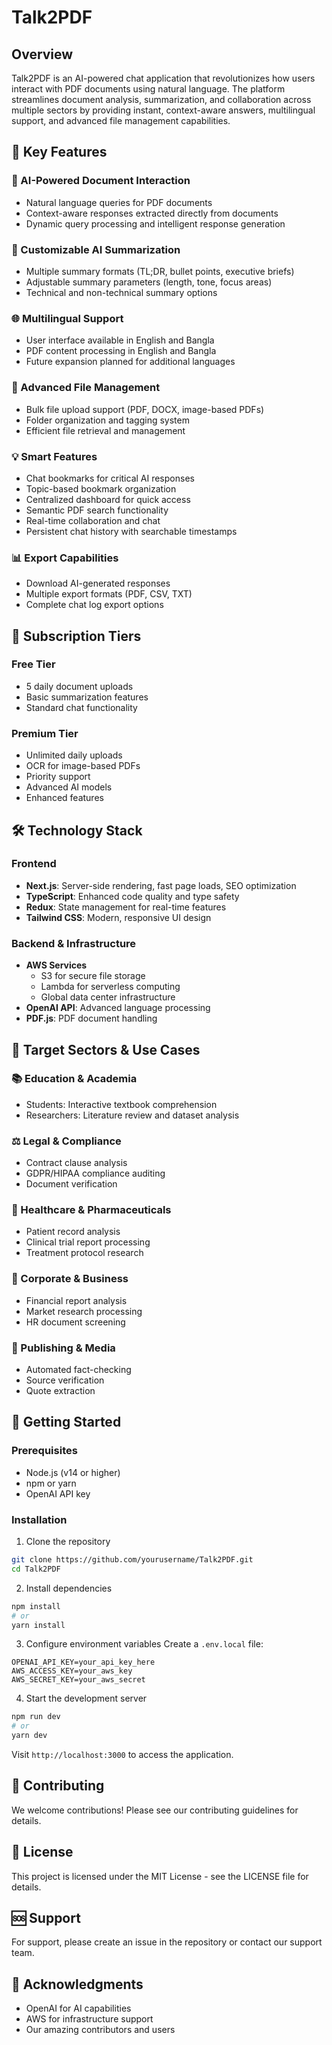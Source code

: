 # Talk2PDF

## Overview

Talk2PDF is an AI-powered chat application that revolutionizes how users interact with PDF documents using natural language. The platform streamlines document analysis, summarization, and collaboration across multiple sectors by providing instant, context-aware answers, multilingual support, and advanced file management capabilities.

## 🚀 Key Features

### 🤖 AI-Powered Document Interaction

-   Natural language queries for PDF documents
-   Context-aware responses extracted directly from documents
-   Dynamic query processing and intelligent response generation

### 📝 Customizable AI Summarization

-   Multiple summary formats (TL;DR, bullet points, executive briefs)
-   Adjustable summary parameters (length, tone, focus areas)
-   Technical and non-technical summary options

### 🌐 Multilingual Support

-   User interface available in English and Bangla
-   PDF content processing in English and Bangla
-   Future expansion planned for additional languages

### 📁 Advanced File Management

-   Bulk file upload support (PDF, DOCX, image-based PDFs)
-   Folder organization and tagging system
-   Efficient file retrieval and management

### 💡 Smart Features

-   Chat bookmarks for critical AI responses
-   Topic-based bookmark organization
-   Centralized dashboard for quick access
-   Semantic PDF search functionality
-   Real-time collaboration and chat
-   Persistent chat history with searchable timestamps

### 📊 Export Capabilities

-   Download AI-generated responses
-   Multiple export formats (PDF, CSV, TXT)
-   Complete chat log export options

## 💎 Subscription Tiers

### Free Tier

-   5 daily document uploads
-   Basic summarization features
-   Standard chat functionality

### Premium Tier

-   Unlimited daily uploads
-   OCR for image-based PDFs
-   Priority support
-   Advanced AI models
-   Enhanced features

## 🛠️ Technology Stack

### Frontend

-   **Next.js**: Server-side rendering, fast page loads, SEO optimization
-   **TypeScript**: Enhanced code quality and type safety
-   **Redux**: State management for real-time features
-   **Tailwind CSS**: Modern, responsive UI design

### Backend & Infrastructure

-   **AWS Services**
    -   S3 for secure file storage
    -   Lambda for serverless computing
    -   Global data center infrastructure
-   **OpenAI API**: Advanced language processing
-   **PDF.js**: PDF document handling

## 🎯 Target Sectors & Use Cases

### 📚 Education & Academia

-   Students: Interactive textbook comprehension
-   Researchers: Literature review and dataset analysis

### ⚖️ Legal & Compliance

-   Contract clause analysis
-   GDPR/HIPAA compliance auditing
-   Document verification

### 🏥 Healthcare & Pharmaceuticals

-   Patient record analysis
-   Clinical trial report processing
-   Treatment protocol research

### 💼 Corporate & Business

-   Financial report analysis
-   Market research processing
-   HR document screening

### 📰 Publishing & Media

-   Automated fact-checking
-   Source verification
-   Quote extraction

## 🚀 Getting Started

### Prerequisites

-   Node.js (v14 or higher)
-   npm or yarn
-   OpenAI API key

### Installation

1. Clone the repository

```bash
git clone https://github.com/yourusername/Talk2PDF.git
cd Talk2PDF
```

2. Install dependencies

```bash
npm install
# or
yarn install
```

3. Configure environment variables
   Create a `.env.local` file:

```
OPENAI_API_KEY=your_api_key_here
AWS_ACCESS_KEY=your_aws_key
AWS_SECRET_KEY=your_aws_secret
```

4. Start the development server

```bash
npm run dev
# or
yarn dev
```

Visit `http://localhost:3000` to access the application.

## 🤝 Contributing

We welcome contributions! Please see our contributing guidelines for details.

## 📄 License

This project is licensed under the MIT License - see the LICENSE file for details.

## 🆘 Support

For support, please create an issue in the repository or contact our support team.

## 🌟 Acknowledgments

-   OpenAI for AI capabilities
-   AWS for infrastructure support
-   Our amazing contributors and users
